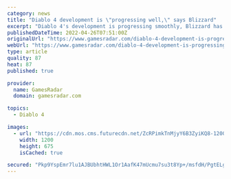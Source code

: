 ```yaml
---
category: news
title: "Diablo 4 development is \"progressing well,\" says Blizzard"
excerpt: "Diablo 4's development is progressing smoothly, Blizzard has confirmed. Activision Blizzard released its first-quarter financial results report yesterday. It gives us not only a look at the company's ..."
publishedDateTime: 2022-04-26T07:51:00Z
originalUrl: "https://www.gamesradar.com/diablo-4-development-is-progressing-well-says-blizzard/"
webUrl: "https://www.gamesradar.com/diablo-4-development-is-progressing-well-says-blizzard/"
type: article
quality: 87
heat: 87
published: true

provider:
  name: GamesRadar
  domain: gamesradar.com

topics:
  - Diablo 4

images:
  - url: "https://cdn.mos.cms.futurecdn.net/ZcRPimkTnMjyY6B3ZyiKQ8-1200-80.jpg"
    width: 1200
    height: 675
    isCached: true

secured: "Pkp9YspEmr7lu1AJBUbhtHWL1Or1AafK47mUcmu7su3t8Yp+/msfdH/PgtELgZc1fNWy2i3N2QxfcIGou6AeUj15DYW1UHehQevLMwc2yEWKjOT1EjCrn0+azb9Tp7P86LCy4/Uu0XCSxtkV10kSQ7g1vUnePLgyrg3g5uzbIOiE6Ls8lLaXLi17Sx6YaT6TtvU0RE1o4S2FEBrIBkHl+zcMxkqUEnaPcUn4pvLtY/WEkUxbEeP5bHjmkyRbfBpBL16cyWyfFi9K0gUXVzIN5b4ZCn7S7BdblkiS39l8LmBsKqiIDlvwq9ksZwulRpFhOvjmzxl5OIjf8xf4U9j5pF0GPcInJRyDqabOMSCAqrk=;KkSiyeH9VEhdXhu3NbApPg=="
---
```


